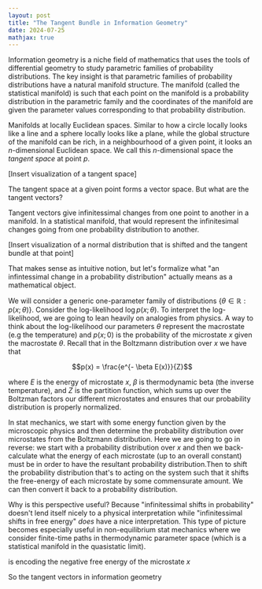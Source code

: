 ```yaml
---
layout: post
title: "The Tangent Bundle in Information Geometry"
date: 2024-07-25
mathjax: true
---
```


Information geometry is a niche field of mathematics that uses the tools of differential geometry to study parametric families of probability distributions. The key insight is that parametric families of probability distributions have a natural manifold structure. The manifold (called the statistical manifold) is such that each point on the manifold is a probability distribution in the parametric family and the coordinates of the manifold are given the parameter values corresponding to that probability distribution. 

Manifolds at locally Euclidean spaces. Similar to how a circle locally looks like a line and a sphere locally looks like a plane, while the global structure of the manifold can be rich, in a neighbourhood of a given point, it looks an $n$-dimensional Euclidean space. We call this $n$-dimensional space the *tangent space* at point $p$.

[Insert visualization of a tangent space]

The tangent space at a given point forms a vector space. But what are the tangent vectors?

Tangent vectors give infinitessimal changes from one point to another in a manifold. In a statistical manifold, that would represent the infinitesimal changes going from one probability distribution to another. 

[Insert visualization of a normal distribution that is shifted and the tangent bundle at that point]

That makes sense as intuitive notion, but let's formalize what "an infintessimal change in a probability distribution" actually means as a mathematical object.

We will consider a generic one-parameter family of distributions $\{\theta \in \mathbb{R}: p(x; \theta) \}$. Consider the log-likelihood $\log p(x; \theta)$. To interpret the log-likelihood, we are going to lean heavily on analogies from physics. A way to think about the log-likelihood our parameters $\theta$ represent the macrostate (e.g the temperature) and $p(x;0)$ is the probability of the microstate $x$ given the macrostate $\theta$. Recall that in the Boltzmann distribution over $x$ we have that

$$p(x) = \frac{e^{- \beta E(x)}}{Z}$$

where $E$ is the energy of microstate $x$, $\beta$ is thermodynamic beta (the inverse temperature), and $Z$ is the partition function, which sums up over the Boltzman factors our different microstates and ensures that our probability distribution is properly normalized.

In stat mechanics, we start with some energy function given by the microscopic physics and then determine the probability distribution over microstates from the Boltzmann distribution. Here we are going to go in reverse: we start with a probability distribution over $x$ and then we back-calculate what the energy  of each microstate (up to an overall constant) must be in order to have the resultant probability distribution.Then to shift the probability distribution that's to acting on the system such that it shifts the free-energy of each microstate by some commensurate amount. We can then convert it back to a probability distribution.

Why is this perspective useful? Because "infinitessimal shifts in probability" doesn't lend itself nicely to a physical interpretation while "infinitessimal shifts in free energy" *does* have a nice interpretation. This type of picture becomes especially useful in non-equilibrium stat mechanics where we consider finite-time paths in thermodynamic parameter space (which is a statistical manifold in the quasistatic limit).

is encoding the negative free energy of the microstate $x$

So the tangent vectors in information geometry